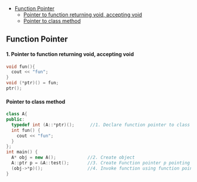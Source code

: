 - [Function Pointer](#fp)
  - [Pointer to function returning void, accepting void](#v)
  - [Pointer to class method](#cm)

<a name=fp></a>
## Function Pointer
<a name=v></a>
#### 1. Pointer to function returning void, accepting void
```c
void fun(){
  cout << "fun";
}
void (*ptr)() = fun;
ptr();                    
```
<a name=cm></a>
#### Pointer to class method
```cpp
class A{
public:
  typedef int (A::*ptr)();      //1. Declare function pointer to class A method returning int, accepting nothing
  int fun() {
    cout << "fun";
  }
};
int main() {
  A* obj = new A();            //2. Create object
  A::ptr p = &A::test();       //3. Create Function pointer p pointing to test
  (obj->*p)();                 //4. Invoke function using function pointer
}
```
